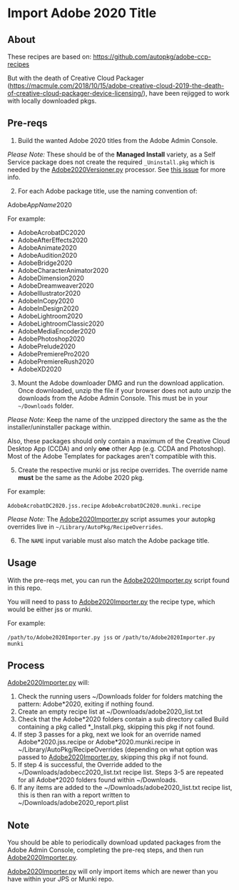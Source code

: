 # Import Adobe 2020 Title

## About
These recipes are based on: https://github.com/autopkg/adobe-ccp-recipes

But with the death of Creative Cloud Packager (https://macmule.com/2018/10/15/adobe-creative-cloud-2019-the-death-of-creative-cloud-packager-device-licensing/), have been rejigged to work with locally downloaded pkgs.

## Pre-reqs

1) Build the wanted Adobe 2020 titles from the Adobe Admin Console.

*Please Note:* These should be of the **Managed Install** variety, as a Self Service package does not create the required `_Uninstall.pkg` which is needed by the [Adobe2020Versioner.py](https://github.com/autopkg/dataJAR-recipes/blob/master/Adobe%202020/Adobe2020Versioner.py) processor. See [this issue](https://github.com/autopkg/dataJAR-recipes/issues/39) for more info.

2) For each Adobe package title, use the naming convention of:

Adobe*AppName*2020

For example:

- AdobeAcrobatDC2020    
- AdobeAfterEffects2020   
- AdobeAnimate2020    
- AdobeAudition2020   
- AdobeBridge2020   
- AdobeCharacterAnimator2020   
- AdobeDimension2020    
- AdobeDreamweaver2020   
- AdobeIllustrator2020    
- AdobeInCopy2020   
- AdobeInDesign2020  
- AdobeLightroom2020  
- AdobeLightroomClassic2020   
- AdobeMediaEncoder2020   
- AdobePhotoshop2020    
- AdobePrelude2020   
- AdobePremierePro2020   
- AdobePremiereRush2020   
- AdobeXD2020

3) Mount the Adobe downloader DMG and run the download application. Once downloaded, unzip the file if your browser does not auto unzip the downloads from the Adobe Admin Console. This must be in your `~/Downloads` folder.

*Please Note:* Keep the name of the unzipped directory the same as the the installer/uninstaller package within.

Also, these packages should only contain a maximum of the Creative Cloud Desktop App (CCDA) and only **one** other App (e.g. CCDA and Photoshop). Most of the Adobe Templates for packages aren't compatible with this.

5) Create the respective munki or jss recipe overrides. The override name **must** be the same as the Adobe 2020 pkg. 

For example:

`AdobeAcrobatDC2020.jss.recipe`
`AdobeAcrobatDC2020.munki.recipe`

*Please Note:* The [Adobe2020Importer.py](https://github.com/autopkg/dataJAR-recipes/blob/master/Adobe%202020/Adobe2020Importer.py) script assumes your autopkg overrides live in `~/Library/AutoPkg/RecipeOverrides`.

6) The `NAME` input variable must also match the Adobe package title.

## Usage

With the pre-reqs met, you can run the [Adobe2020Importer.py](https://github.com/autopkg/dataJAR-recipes/blob/master/Adobe%202020/Adobe2020Importer.py) script found in this repo.

You will need to pass to [Adobe2020Importer.py](https://github.com/autopkg/dataJAR-recipes/blob/master/Adobe%202020/Adobe2020Importer.py) the recipe type, which would be either jss or munki.

For example:

`/path/to/Adobe2020Importer.py jss` or `/path/to/Adobe2020Importer.py munki`

## Process
[Adobe2020Importer.py](https://github.com/autopkg/dataJAR-recipes/blob/master/Adobe%202020/Adobe2020Importer.py) will:

1. Check the running users ~/Downloads folder for folders matching the pattern: Adobe&ast;2020, exiting if nothing found.
2. Create an empty recipe list at ~/Downloads/adobe2020_list.txt
3. Check that the Adobe&ast;2020 folders contain a sub directory called Build containing a pkg called \*\_Install.pkg, skipping this pkg if not found.
4. If step 3 passes for a pkg, next we look for an override named Adobe&ast;2020.jss.recipe or Adobe&ast;2020.munki.recipe in ~/Library/AutoPkg/RecipeOverrides (depending on what option was passed to [Adobe2020Importer.py](https://github.com/autopkg/dataJAR-recipes/blob/master/Adobe%202020/Adobe2020Importer.py), skipping this pkg if not found.
5. If step 4 is successful, the Override added to the ~/Downloads/adobecc2020_list.txt recipe list. Steps 3-5 are repeated for all Adobe&ast;2020 folders found within ~/Downloads.
6. If any items are added to the ~/Downloads/adobe2020_list.txt recipe list, this is then ran with a report written to ~/Downloads/adobe2020_report.plist

## Note

You should be able to periodically download updated packages from the Adobe Admin Console, completing the pre-req steps, and then run [Adobe2020Importer.py](https://github.com/autopkg/dataJAR-recipes/blob/master/Adobe%202020/Adobe2020Importer.py).

[Adobe2020Importer.py](https://github.com/autopkg/dataJAR-recipes/blob/master/Adobe%202020/Adobe2020Importer.py) will only import items which are newer than you have within your JPS or Munki repo.







